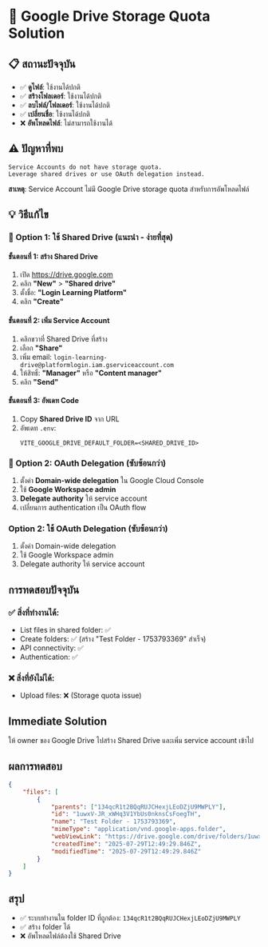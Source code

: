 # 🚨 Google Drive Storage Quota Solution

## 📋 สถานะปัจจุบัน
- ✅ **ดูไฟล์**: ใช้งานได้ปกติ
- ✅ **สร้างโฟลเดอร์**: ใช้งานได้ปกติ
- ✅ **ลบไฟล์/โฟลเดอร์**: ใช้งานได้ปกติ  
- ✅ **เปลี่ยนชื่อ**: ใช้งานได้ปกติ
- ❌ **อัพโหลดไฟล์**: ไม่สามารถใช้งานได้

## ⚠️ ปัญหาที่พบ
```
Service Accounts do not have storage quota. 
Leverage shared drives or use OAuth delegation instead.
```

**สาเหตุ**: Service Account ไม่มี Google Drive storage quota สำหรับการอัพโหลดไฟล์

## 💡 วิธีแก้ไข

### 🎯 Option 1: ใช้ Shared Drive (แนะนำ - ง่ายที่สุด)

#### ขั้นตอนที่ 1: สร้าง Shared Drive
1. เปิด https://drive.google.com
2. คลิก **"New"** > **"Shared drive"**
3. ตั้งชื่อ: **"Login Learning Platform"**
4. คลิก **"Create"**

#### ขั้นตอนที่ 2: เพิ่ม Service Account
1. คลิกขวาที่ Shared Drive ที่สร้าง
2. เลือก **"Share"**
3. เพิ่ม email: `login-learning-drive@platformlogin.iam.gserviceaccount.com`
4. ให้สิทธิ์: **"Manager"** หรือ **"Content manager"**
5. คลิก **"Send"**

#### ขั้นตอนที่ 3: อัพเดท Code
1. Copy **Shared Drive ID** จาก URL
2. อัพเดท `.env`:
   ```env
   VITE_GOOGLE_DRIVE_DEFAULT_FOLDER=<SHARED_DRIVE_ID>
   ```

### 🔧 Option 2: OAuth Delegation (ซับซ้อนกว่า)
1. ตั้งค่า **Domain-wide delegation** ใน Google Cloud Console
2. ใช้ **Google Workspace admin**
3. **Delegate authority** ให้ service account
4. เปลี่ยนการ authentication เป็น OAuth flow

### Option 2: ใช้ OAuth Delegation (ซับซ้อนกว่า)
1. ตั้งค่า Domain-wide delegation
2. ใช้ Google Workspace admin
3. Delegate authority ให้ service account

## การทดสอบปัจจุบัน

### ✅ สิ่งที่ทำงานได้:
- List files in shared folder: ✅
- Create folders: ✅ (สร้าง "Test Folder - 1753793369" สำเร็จ)
- API connectivity: ✅
- Authentication: ✅

### ❌ สิ่งที่ยังไม่ได้:
- Upload files: ❌ (Storage quota issue)

## Immediate Solution
ให้ owner ของ Google Drive ไปสร้าง Shared Drive และเพิ่ม service account เข้าไป

## ผลการทดสอบ
```json
{
    "files": [
        {
            "parents": ["134qcR1t2BQqRUJCHexjLEoDZjU9MWPLY"],
            "id": "1uwxV-JR_xWHq3V1YbUs0nknsCsFoegTH",
            "name": "Test Folder - 1753793369",
            "mimeType": "application/vnd.google-apps.folder",
            "webViewLink": "https://drive.google.com/drive/folders/1uwxV-JR_xWHq3V1YbUs0nknsCsFoegTH",
            "createdTime": "2025-07-29T12:49:29.846Z",
            "modifiedTime": "2025-07-29T12:49:29.846Z"
        }
    ]
}
```

## สรุป
- ✅ ระบบทำงานใน folder ID ที่ถูกต้อง: `134qcR1t2BQqRUJCHexjLEoDZjU9MWPLY`
- ✅ สร้าง folder ได้
- ❌ อัพโหลดไฟล์ต้องใช้ Shared Drive